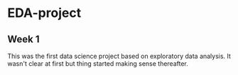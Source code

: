# EDA-project
## Week 1
This was the first data science project based on exploratory data analysis. It wasn't clear at first but thing started making sense thereafter. 
